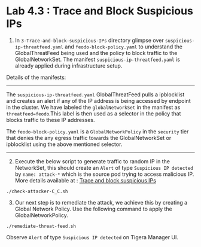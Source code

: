 # Lab 4.3 : Trace and Block Suspicious IPs


1. In `3-Trace-and-block-suspicious-IPs` directory glimpse over `suspicious-ip-threatfeed.yaml` and `feodo-block-policy.yaml` to understand the GlobalThreatFeed being used and the policy to block traffic to the GlobalNetworkSet. The manifest `suspicious-ip-threatfeed.yaml` is already applied during infrastructure setup.

Details of the manifests:

---
The `suspicious-ip-threatfeed.yaml` GlobalThreatFeed pulls a ipblocklist and creates an alert if any of the IP address is being accessed by endpoint in the cluster. We have labeled the `globalNetworkSet` in the manifest as `threatfeed=feodo`.This label is then used as a selector in the policy that blocks traffic to these IP addresses.

The `feodo-block-policy.yaml` is a `GlobalNetworkPolicy` in the `security` tier that denies the any egress traffic towards the GlobalNetworkSet or ipblocklist using the above mentioned selector.

---
2. Execute the below script to generate traffic to random IP in the NetworkSet, this should create an `Alert` of type `Suspicious IP detected` by `name: attack-*` which is the source pod trying to access malicious IP. More details available at : [Trace and block suspicious IPs](https://docs.tigera.io/security/threat-detection-and-prevention/suspicious-ips)

```
./check-attacker-C_C.sh
```

3. Our next step is to remediate the attack, we achieve this by creating a Global Network Policy. Use the following command to apply the GlobalNetworkPolicy.
```
./remediate-threat-feed.sh
```

Observe `Alert` of type `Suspicious IP detected` on Tigera Manager UI.
